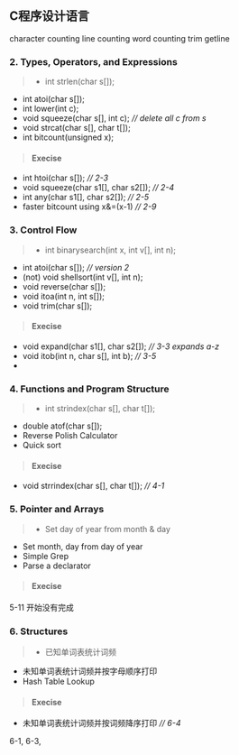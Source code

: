 ## C程序设计语言

character counting
line counting
word counting
trim
getline


### 2. Types, Operators, and Expressions

> * int strlen(char s[]);
* int atoi(char s[]);
* int lower(int c);
* void squeeze(char s[], int c); *// delete all c from s*
* void strcat(char s[], char t[]);
* int bitcount(unsigned x); 

> #### Execise
* int htoi(char s[]); *// 2-3*
* void squeeze(char s1[], char s2[]); *// 2-4*
* int any(char s1[], char s2[]); *// 2-5* 
* faster bitcount using x&=(x-1) *// 2-9*

### 3. Control Flow
> * int binarysearch(int x, int v[], int n);
* int atoi(char s[]); *// version 2*
* (not) void shellsort(int v[], int n);
* void reverse(char s[]);
* void itoa(int n, int s[]);
* void trim(char s[]);

> #### Execise
* void expand(char s1[], char s2[]); *// 3-3 expands a-z*
* void itob(int n, char s[], int b); *// 3-5*
* 

### 4. Functions and Program Structure

> * int strindex(char s[], char t[]);
* double atof(char s[]);
* Reverse Polish Calculator
* Quick sort

> #### Execise
* void strrindex(char s[], char t[]); *// 4-1*

### 5. Pointer and Arrays

> * Set day of year from month & day
* Set month, day from day of year
* Simple Grep
* Parse a declarator

> #### Execise

5-11 开始没有完成

### 6. Structures

> * 已知单词表统计词频
* 未知单词表统计词频并按字母顺序打印
* Hash Table Lookup

> #### Execise
* 未知单词表统计词频并按词频降序打印 *// 6-4*

6-1, 6-3,


